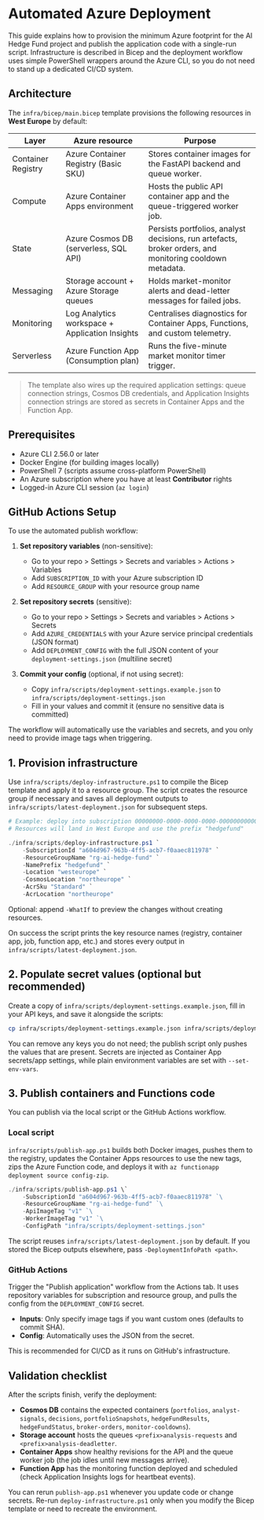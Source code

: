 # Automated Azure Deployment

This guide explains how to provision the minimum Azure footprint for the AI Hedge Fund project and publish the application code with a single-run script. Infrastructure is described in Bicep and the deployment workflow uses simple PowerShell wrappers around the Azure CLI, so you do not need to stand up a dedicated CI/CD system.

## Architecture

The `infra/bicep/main.bicep` template provisions the following resources in **West Europe** by default:

| Layer | Azure resource | Purpose |
| ----- | -------------- | ------- |
| Container Registry | Azure Container Registry (Basic SKU) | Stores container images for the FastAPI backend and queue worker. |
| Compute | Azure Container Apps environment | Hosts the public API container app and the queue-triggered worker job. |
| State | Azure Cosmos DB (serverless, SQL API) | Persists portfolios, analyst decisions, run artefacts, broker orders, and monitoring cooldown metadata. |
| Messaging | Storage account + Azure Storage queues | Holds market-monitor alerts and dead-letter messages for failed jobs. |
| Monitoring | Log Analytics workspace + Application Insights | Centralises diagnostics for Container Apps, Functions, and custom telemetry. |
| Serverless | Azure Function App (Consumption plan) | Runs the five-minute market monitor timer trigger. |

> The template also wires up the required application settings: queue connection strings, Cosmos DB credentials, and Application Insights connection strings are stored as secrets in Container Apps and the Function App.

## Prerequisites

- Azure CLI 2.56.0 or later
- Docker Engine (for building images locally)
- PowerShell 7 (scripts assume cross-platform PowerShell)
- An Azure subscription where you have at least **Contributor** rights
- Logged-in Azure CLI session (`az login`)

## GitHub Actions Setup

To use the automated publish workflow:

1. **Set repository variables** (non-sensitive):
   - Go to your repo > Settings > Secrets and variables > Actions > Variables
   - Add `SUBSCRIPTION_ID` with your Azure subscription ID
   - Add `RESOURCE_GROUP` with your resource group name

2. **Set repository secrets** (sensitive):
   - Go to your repo > Settings > Secrets and variables > Actions > Secrets
   - Add `AZURE_CREDENTIALS` with your Azure service principal credentials (JSON format)
   - Add `DEPLOYMENT_CONFIG` with the full JSON content of your `deployment-settings.json` (multiline secret)

3. **Commit your config** (optional, if not using secret):
   - Copy `infra/scripts/deployment-settings.example.json` to `infra/scripts/deployment-settings.json`
   - Fill in your values and commit it (ensure no sensitive data is committed)

The workflow will automatically use the variables and secrets, and you only need to provide image tags when triggering.

## 1. Provision infrastructure

Use `infra/scripts/deploy-infrastructure.ps1` to compile the Bicep template and apply it to a resource group. The script creates the resource group if necessary and saves all deployment outputs to `infra/scripts/latest-deployment.json` for subsequent steps.

```powershell
# Example: deploy into subscription 00000000-0000-0000-0000-000000000000
# Resources will land in West Europe and use the prefix "hedgefund"

./infra/scripts/deploy-infrastructure.ps1 `
    -SubscriptionId "a604d967-963b-4ff5-acb7-f0aaec811978" `
    -ResourceGroupName "rg-ai-hedge-fund" `
    -NamePrefix "hedgefund" `
    -Location "westeurope" `
    -CosmosLocation "northeurope" `
    -AcrSku "Standard" `
    -AcrLocation "northeurope"
```

Optional: append `-WhatIf` to preview the changes without creating resources.

On success the script prints the key resource names (registry, container app, job, function app, etc.) and stores every output in `infra/scripts/latest-deployment.json`.

## 2. Populate secret values (optional but recommended)

Create a copy of `infra/scripts/deployment-settings.example.json`, fill in your API keys, and save it alongside the scripts:

```bash
cp infra/scripts/deployment-settings.example.json infra/scripts/deployment-settings.json
```

You can remove any keys you do not need; the publish script only pushes the values that are present. Secrets are injected as Container App secrets/app settings, while plain environment variables are set with `--set-env-vars`.

## 3. Publish containers and Functions code

You can publish via the local script or the GitHub Actions workflow.

### Local script

`infra/scripts/publish-app.ps1` builds both Docker images, pushes them to the registry, updates the Container Apps resources to use the new tags, zips the Azure Function code, and deploys it with `az functionapp deployment source config-zip`.

```powershell
./infra/scripts/publish-app.ps1 \`
    -SubscriptionId "a604d967-963b-4ff5-acb7-f0aaec811978" `\
    -ResourceGroupName "rg-ai-hedge-fund" `\
    -ApiImageTag "v1" `\
    -WorkerImageTag "v1" `\
    -ConfigPath "infra/scripts/deployment-settings.json"
```

The script reuses `infra/scripts/latest-deployment.json` by default. If you stored the Bicep outputs elsewhere, pass `-DeploymentInfoPath <path>`.

### GitHub Actions

Trigger the "Publish application" workflow from the Actions tab. It uses repository variables for subscription and resource group, and pulls the config from the `DEPLOYMENT_CONFIG` secret.

- **Inputs**: Only specify image tags if you want custom ones (defaults to commit SHA).
- **Config**: Automatically uses the JSON from the secret.

This is recommended for CI/CD as it runs on GitHub's infrastructure.

## Validation checklist

After the scripts finish, verify the deployment:

- **Cosmos DB** contains the expected containers (`portfolios`, `analyst-signals`, `decisions`, `portfolioSnapshots`, `hedgeFundResults`, `hedgeFundStatus`, `broker-orders`, `monitor-cooldowns`).
- **Storage account** hosts the queues `<prefix>analysis-requests` and `<prefix>analysis-deadletter`.
- **Container Apps** show healthy revisions for the API and the queue worker job (the job idles until new messages arrive).
- **Function App** has the monitoring function deployed and scheduled (check Application Insights logs for heartbeat events).

You can rerun `publish-app.ps1` whenever you update code or change secrets. Re-run `deploy-infrastructure.ps1` only when you modify the Bicep template or need to recreate the environment.

